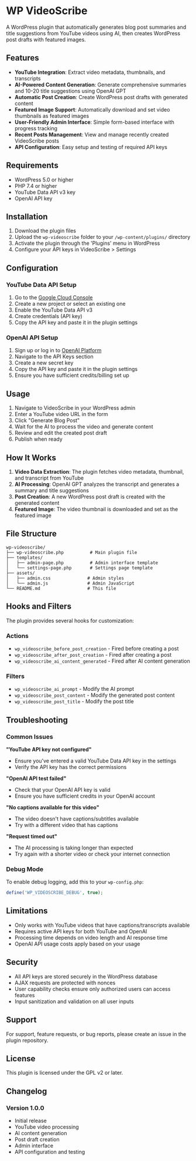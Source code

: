 # WP VideoScribe

A WordPress plugin that automatically generates blog post summaries and title suggestions from YouTube videos using AI, then creates WordPress post drafts with featured images.

## Features

- **YouTube Integration**: Extract video metadata, thumbnails, and transcripts
- **AI-Powered Content Generation**: Generate comprehensive summaries and 10-20 title suggestions using OpenAI GPT
- **Automatic Post Creation**: Create WordPress post drafts with generated content
- **Featured Image Support**: Automatically download and set video thumbnails as featured images
- **User-Friendly Admin Interface**: Simple form-based interface with progress tracking
- **Recent Posts Management**: View and manage recently created VideoScribe posts
- **API Configuration**: Easy setup and testing of required API keys

## Requirements

- WordPress 5.0 or higher
- PHP 7.4 or higher
- YouTube Data API v3 key
- OpenAI API key

## Installation

1. Download the plugin files
2. Upload the `wp-videoscribe` folder to your `/wp-content/plugins/` directory
3. Activate the plugin through the 'Plugins' menu in WordPress
4. Configure your API keys in VideoScribe > Settings

## Configuration

### YouTube Data API Setup

1. Go to the [Google Cloud Console](https://console.developers.google.com/)
2. Create a new project or select an existing one
3. Enable the YouTube Data API v3
4. Create credentials (API key)
5. Copy the API key and paste it in the plugin settings

### OpenAI API Setup

1. Sign up or log in to [OpenAI Platform](https://platform.openai.com/)
2. Navigate to the API Keys section
3. Create a new secret key
4. Copy the API key and paste it in the plugin settings
5. Ensure you have sufficient credits/billing set up

## Usage

1. Navigate to VideoScribe in your WordPress admin
2. Enter a YouTube video URL in the form
3. Click "Generate Blog Post"
4. Wait for the AI to process the video and generate content
5. Review and edit the created post draft
6. Publish when ready

## How It Works

1. **Video Data Extraction**: The plugin fetches video metadata, thumbnail, and transcript from YouTube
2. **AI Processing**: OpenAI GPT analyzes the transcript and generates a summary and title suggestions
3. **Post Creation**: A new WordPress post draft is created with the generated content
4. **Featured Image**: The video thumbnail is downloaded and set as the featured image

## File Structure

```
wp-videoscribe/
├── wp-videoscribe.php          # Main plugin file
├── templates/
│   ├── admin-page.php          # Admin interface template
│   └── settings-page.php       # Settings page template
├── assets/
│   ├── admin.css              # Admin styles
│   └── admin.js               # Admin JavaScript
└── README.md                  # This file
```

## Hooks and Filters

The plugin provides several hooks for customization:

### Actions
- `wp_videoscribe_before_post_creation` - Fired before creating a post
- `wp_videoscribe_after_post_creation` - Fired after creating a post
- `wp_videoscribe_ai_content_generated` - Fired after AI content generation

### Filters
- `wp_videoscribe_ai_prompt` - Modify the AI prompt
- `wp_videoscribe_post_content` - Modify the generated post content
- `wp_videoscribe_post_title` - Modify the post title

## Troubleshooting

### Common Issues

**"YouTube API key not configured"**
- Ensure you've entered a valid YouTube Data API key in the settings
- Verify the API key has the correct permissions

**"OpenAI API test failed"**
- Check that your OpenAI API key is valid
- Ensure you have sufficient credits in your OpenAI account

**"No captions available for this video"**
- The video doesn't have captions/subtitles available
- Try with a different video that has captions

**"Request timed out"**
- The AI processing is taking longer than expected
- Try again with a shorter video or check your internet connection

### Debug Mode

To enable debug logging, add this to your `wp-config.php`:

```php
define('WP_VIDEOSCRIBE_DEBUG', true);
```

## Limitations

- Only works with YouTube videos that have captions/transcripts available
- Requires active API keys for both YouTube and OpenAI
- Processing time depends on video length and AI response time
- OpenAI API usage costs apply based on your usage

## Security

- All API keys are stored securely in the WordPress database
- AJAX requests are protected with nonces
- User capability checks ensure only authorized users can access features
- Input sanitization and validation on all user inputs

## Support

For support, feature requests, or bug reports, please create an issue in the plugin repository.

## License

This plugin is licensed under the GPL v2 or later.

## Changelog

### Version 1.0.0
- Initial release
- YouTube video processing
- AI content generation
- Post draft creation
- Admin interface
- API configuration and testing